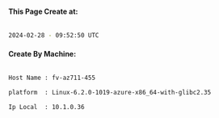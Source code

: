 
   
#### This Page Create at:

```bash

2024-02-28 - 09:52:50 UTC

```

#### Create By Machine:

```bash

Host Name : fv-az711-455

platform  : Linux-6.2.0-1019-azure-x86_64-with-glibc2.35

Ip Local  : 10.1.0.36

```

